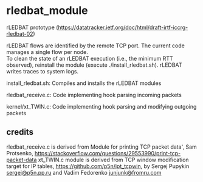 # rledbat_module

rLEDBAT prototype (https://datatracker.ietf.org/doc/html/draft-irtf-iccrg-rledbat-02)

rLEDBAT flows are identified by the remote TCP port.
The current code manages a single flow per node.  
To clean the state of an rLEDBAT execution (i.e., the minimum RTT observed), reinstall the module (execute ./install_rledbat.sh). rLEDBAT writes traces to system logs. 

install_rledbat.sh: Compiles and installs the rLEDBAT modules

rledbat_receive.c: Code implementing hook parsing incoming packets

kernel/xt_TWIN.c: Code implementing hook parsing and modifying outgoing packets

## credits

rledbat_receive.c is derived from Module for printing TCP packet data', Sam Protsenko, https://stackoverflow.com/questions/29553990/print-tcp-packet-data
xt_TWIN.c module is derived from TCP window modification target for IP tables, https://github.com/p5n/ipt_tcpwin, by Sergej Pupykin <sergej@p5n.pp.ru> and  Vadim Fedorenko <junjunk@fromru.com>
